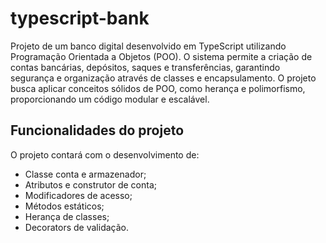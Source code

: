 # typescript-bank
Projeto de um banco digital desenvolvido em TypeScript utilizando Programação Orientada a Objetos (POO). O sistema permite a criação de contas bancárias, depósitos, saques e transferências, garantindo segurança e organização através de classes e encapsulamento. O projeto busca aplicar conceitos sólidos de POO, como herança e polimorfismo, proporcionando um código modular e escalável.

## Funcionalidades do projeto

O projeto contará com o desenvolvimento de:

- Classe conta e armazenador;
- Atributos e construtor de conta;
- Modificadores de acesso;
- Métodos estáticos;
- Herança de classes;
- Decorators de validação.